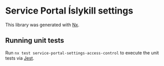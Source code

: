 # Service Portal Íslykill settings

This library was generated with [Nx](https://nx.dev).

## Running unit tests

Run `nx test service-portal-settings-access-control` to execute the unit tests via [Jest](https://jestjs.io).
